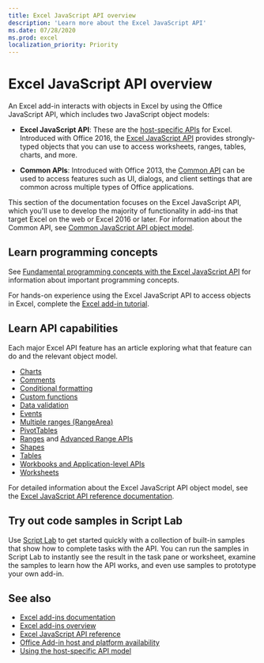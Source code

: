 ```yaml
---
title: Excel JavaScript API overview
description: 'Learn more about the Excel JavaScript API'
ms.date: 07/28/2020
ms.prod: excel
localization_priority: Priority
---
```


# Excel JavaScript API overview

An Excel add-in interacts with objects in Excel by using the Office JavaScript API, which includes two JavaScript object models:

* **Excel JavaScript API**: These are the [host-specific APIs](../../develop/host-specific-api-model.md) for Excel. Introduced with Office 2016, the [Excel JavaScript API](/javascript/api/excel) provides strongly-typed objects that you can use to access worksheets, ranges, tables, charts, and more.

* **Common APIs**: Introduced with Office 2013, the [Common API](/javascript/api/office) can be used to access features such as UI, dialogs, and client settings that are common across multiple types of Office applications.

This section of the documentation focuses on the Excel JavaScript API, which you'll use to develop the majority of functionality in add-ins that target Excel on the web or Excel 2016 or later. For information about the Common API, see [Common JavaScript API object model](../../develop/office-javascript-api-object-model.md).

## Learn programming concepts

See [Fundamental programming concepts with the Excel JavaScript API](../../excel/excel-add-ins-core-concepts.md) for information about important programming concepts.

For hands-on experience using the Excel JavaScript API to access objects in Excel, complete the [Excel add-in tutorial](../../tutorials/excel-tutorial.md).

## Learn API capabilities

Each major Excel API feature has an article exploring what that feature can do and the relevant object model.

* [Charts](../../excel/excel-add-ins-charts.md)
* [Comments](../../excel/excel-add-ins-comments.md)
* [Conditional formatting](../../excel/excel-add-ins-conditional-formatting.md)
* [Custom functions](../../excel/custom-functions-overview.md)
* [Data validation](../../excel/excel-add-ins-data-validation.md)
* [Events](../../excel/excel-add-ins-events.md)
* [Multiple ranges (RangeArea)](../../excel/excel-add-ins-multiple-ranges.md)
* [PivotTables](../../excel/excel-add-ins-pivottables.md)
* [Ranges](../../excel/excel-add-ins-ranges.md) and [Advanced Range APIs](../../excel/excel-add-ins-ranges-advanced.md)
* [Shapes](../../excel/excel-add-ins-shapes.md)
* [Tables](../../excel/excel-add-ins-tables.md)
* [Workbooks and Application-level APIs](../../excel/excel-add-ins-workbooks.md)
* [Worksheets](../../excel/excel-add-ins-worksheets.md)

For detailed information about the Excel JavaScript API object model, see the [Excel JavaScript API reference documentation](/javascript/api/excel).

## Try out code samples in Script Lab

Use [Script Lab](../../overview/explore-with-script-lab.md) to get started quickly with a collection of built-in samples that show how to complete tasks with the API. You can run the samples in Script Lab to instantly see the result in the task pane or worksheet, examine the samples to learn how the API works, and even use samples to prototype your own add-in.

## See also

* [Excel add-ins documentation](../../excel/index.yml)
* [Excel add-ins overview](../../excel/excel-add-ins-overview.md)
* [Excel JavaScript API reference](/javascript/api/excel)
* [Office Add-in host and platform availability](../../overview/office-add-in-availability.md)
* [Using the host-specific API model](../../develop/host-specific-api-model.md)
